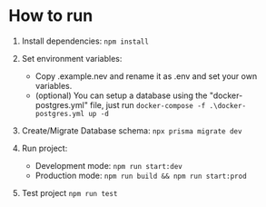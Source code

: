 # How to run

1. Install dependencies:
   `npm install`

2. Set environment variables:

   - Copy .example.nev and rename it as .env and set your own variables.
   - (optional) You can setup a database using the "docker-postgres.yml" file, just run `docker-compose -f .\docker-postgres.yml up -d`

3. Create/Migrate Database schema: `npx prisma migrate dev`

4. Run project:

   - Development mode: `npm run start:dev`
   - Production mode: `npm run build && npm run start:prod`

5. Test project `npm run test`
